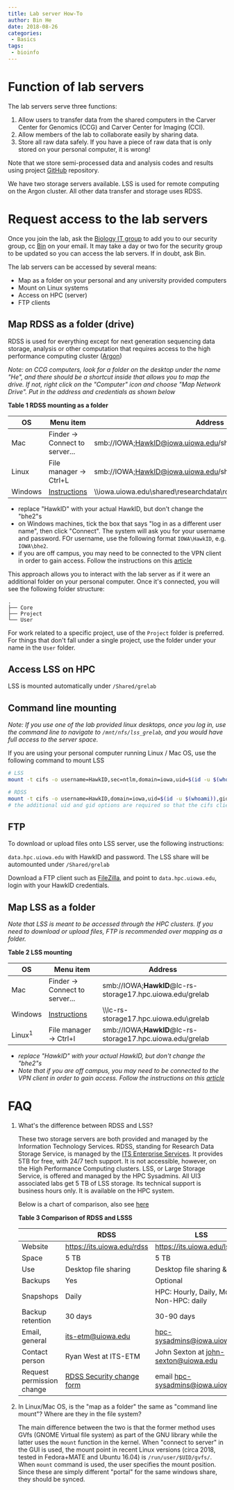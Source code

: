 ```yaml
---
title: Lab server How-To
author: Bin He
date: 2018-08-26
categories: 
 - Basics
tags: 
 - bioinfo
---
```


# Function of lab servers

The lab servers serve three functions:

1. Allow users to transfer data from the shared computers in the Carver Center for Genomics (CCG) and Carver Center for Imaging (CCI).
1. Allow members of the lab to collaborate easily by sharing data.
1. Store all raw data safely. If you have a piece of raw data that is only stored on your personal computer, it is wrong! 

Note that we store semi-processed data and analysis codes and results using project [GitHub](https://github.com/binhe-lab) repository.

We have two storage servers available. LSS is used for remote computing on the Argon cluster. All other data transfer and storage uses RDSS.

# Request access to the lab servers

Once you join the lab, ask the [Biology IT group](mailto:biology-help-sm@uiowa.edu) to add you to our security group, cc [Bin](mailto:bin-he@uiowa.edu) on your email. It may take a day or two for the security group to be updated so you can access the lab servers. If in doubt, ask Bin.

The lab servers can be accessed by several means:

- Map as a folder on your personal and any university provided computers
- Mount on Linux systems
- Access on HPC (server)
- FTP clients
    
## Map RDSS as a folder (drive)

RDSS is used for everything except for next generation sequencing data storage, analysis or other computation that requires access to the high performance computing cluster ([Argon](https://wiki.uiowa.edu/display/hpcdocs/Argon+Cluster))

_Note: on CCG computers, look for a folder on the desktop under the name "He", and there should be a shortcut inside that allows you to map the drive. If not, right click on the "Computer" icon and choose "Map Network Drive". Put in the address and credentials as shown below_

**Table 1  RDSS mounting as a folder**

| OS | Menu item | Address |
|----|--------|------|
| Mac | Finder -> Connect to server... | smb://IOWA;HawkID@iowa.uiowa.edu/shared/researchdata/rdss_bhe2 |
| Linux | File manager -> Ctrl+L | smb://IOWA;HawkID@iowa.uiowa.edu/shared/researchdata/rdss_bhe2 |
| Windows | [Instructions](https://its.uiowa.edu/support/article/102465) | \\\\iowa.uiowa.edu\shared\researchdata\rdss_bhe2 |

- replace "HawkID" with your actual HawkID, but don't change the "bhe2"s
- on Windows machines, tick the box that says "log in as a different user name", then click "Connect". The system will ask you for your username and password. FOr username, use the following format `IOWA\HawkID`, e.g. `IOWA\bhe2`.
- if you are off campus, you may need to be connected to the VPN client in order to gain access. Follow the instructions on this [article](https://its.uiowa.edu/support/article/1876)


This approach allows you to interact with the lab server as if it were an additional folder on your personal computer. Once it's connected, you will see the following folder structure:

```
.
├── Core
├── Project
└── User
```

For work related to a specific project, use of the `Project` folder is preferred. For things that don't fall under a single project, use the folder under your name in the `User` folder.

## Access LSS on HPC

LSS is mounted automatically under `/Shared/grelab`

## Command line mounting

_Note: If you use one of the lab provided linux desktops, once you log in, use the command line to navigate to `/mnt/nfs/lss_grelab`, and you would have full access to the server space._

If you are using your personal computer running Linux / Mac OS, use the following command to mount LSS

```bash
# LSS
mount -t cifs -o username=HawkID,sec=ntlm,domain=iowa,uid=$(id -u $(whoami)),gid=$(id -g $(whoami)) //lc-rs-storage17.hpc.uiowa.edu/grelab /mnt/cifs/lss_grelab

# RDSS
mount -t cifs -o username=HawkID,domain=iowa,uid=$(id -u $(whoami)),gid=$(id -g $(whoami)) //rdss.iowa.uiowa.edu/rdss_bhe2 /mnt/cifs/rdss_bhe2 
# the additional uid and gid options are required so that the cifs client knows that these are the uid and gid for the user that matches the uid and gid on the server, which can be different.
```

## FTP

To download or upload files onto LSS server, use the following instructions:

`data.hpc.uiowa.edu` with HawkID and password. The LSS share will be automounted under `/Shared/grelab`

Download a FTP client such as [FileZilla](https://filezilla-project.org/), and point to `data.hpc.uiowa.edu`, login with your HawkID credentials.

## Map LSS as a folder

_Note that LSS is meant to be accessed through the HPC clusters. If you need to download or upload files, FTP is recommended over mapping as a folder._

**Table 2  LSS mounting**

| OS | Menu item | Address |
|----|--------|------|
| Mac | Finder -> Connect to server... | smb://IOWA;**HawkID**@lc-rs-storage17.hpc.uiowa.edu/grelab |
| Windows | [Instructions](https://its.uiowa.edu/support/article/102465) | \\\\lc-rs-storage17.hpc.uiowa.edu\grelab |
| Linux<sup>1</sup> | File manager -> Ctrl+l | smb://IOWA;**HawkID**@lc-rs-storage17.hpc.uiowa.edu/grelab |

- *replace "HawkID" with your actual HawkID, but don't change the "bhe2"s*
- *Note that if you are off campus, you may need to be connected to the VPN client in order to gain access. Follow the instructions on this [article](https://its.uiowa.edu/support/article/1876)*

# FAQ

1. What's the difference between RDSS and LSS?

    These two storage servers are both provided and managed by the Information Technology Services. RDSS, standing for Research Data Storage Service, is managed by the [ITS Enterprise Services](https://its.uiowa.edu/about/es). It provides 5TB for free, with 24/7 tech support. It is not accessible, however, on the High Performance Computing clusters. LSS, or Large Storage Service, is offered and managed by the HPC Sysadmins. All UI3 associated labs get 5 TB of LSS storage. Its technical support is business hours only. It is available on the HPC system.

    Below is a chart of comparison, also see [here](https://its.uiowa.edu/researchstorage)

    **Table 3 Comparison of RDSS and LSSS**
     
    |  | RDSS | LSS |
    |--|--|--|
    | Website | <https://its.uiowa.edu/rdss> | <https://its.uiowa.edu/lss> |
    | Space | 5 TB | 5 TB |
    | Use   | Desktop file sharing | Desktop file sharing & HPC |
    | Backups | Yes | Optional |
    | Snapshops | Daily | HPC: Hourly, Daily, Monthly; Non-HPC: daily | 
    | Backup retention | 30 days | 30-90 days |
    | Email, general | <its-etm@uiowa.edu> | <hpc-sysadmins@iowa.uiowa.edu> |
    | Contact person | Ryan West at ITS-ETM | John Sexton at <john-sexton@uiowa.edu> |
    | Request permission change | [RDSS Security change form](https://uiowa.qualtrics.com/SE/?SID=SV_8qyutD7sDdwnOoB) | email <hpc-sysadmins@iowa.uiowa.edu> |
    

2. In Linux/Mac OS, is the "map as a folder" the same as "command line mount"? Where are they in the file system?

    The main difference between the two is that the former method uses GVfs (GNOME Virtual file system) as part of the GNU library while the latter uses the `mount` function in the kernel. When "connect to server" in the GUI is used, the mount point in recent Linux versions (circa 2018, tested in Fedora+MATE and Ubuntu 16.04) is `/run/user/$UID/gvfs/`. When `mount` command is used, the user specifies the mount position. Since these are simply different "portal" for the same windows share, they should be synced.

